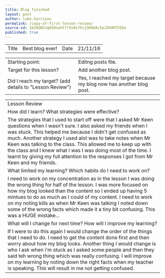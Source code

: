 ```yaml
---
title: Blog finished
layout: post
author: luke.harrison
permalink: /copy-of-first-lesson-review/
source-id: 1b20GBhJq6X9nwVt7r5v0iYhcjGKHUAcSeJZH4RTX5Ew
published: true
---
```

<table>
  <tr>
    <td>Title</td>
    <td>Best blog ever!</td>
    <td>Date</td>
    <td>21/11/16</td>
  </tr>
</table>


<table>
  <tr>
    <td>Starting point:</td>
    <td> Editng posts file.</td>
  </tr>
  <tr>
    <td>Target for this lesson?</td>
    <td>Add another blog post.</td>
  </tr>
  <tr>
    <td>Did I reach my target? 
(add details to "Lesson Review")</td>
    <td>Yes, I reached my target because my blog now has another blog post.
  </tr>
</table>


<table>
  <tr>
    <td>Lesson Review</td>
  </tr>
  <tr>
    <td>How did I learn? What strategies were effective? </td>
  </tr>
  <tr>
    <td>The strategies that I used to start off were that I asked Mr Keen questions when I wasn't sure. I also asked my friends when I was stuck. This helped me because I didn't get confused as much. Another strategy I used alot was to take notes when Mr Keen was talking to the class. This allowed me to keep up with the class and I knew what I was I was doing most of the time. I learnt by giving my full attention to the responses I got from Mr Keen and my friends.</td>
  </tr>
  <tr>
    <td>What limited my learning? Which habits do I need to work on? </td>
  </tr>
  <tr>
    <td>I need to work on my concentration as in the lesson I was doing the wrong thing for half of the lesson. I was more focused on how my blog looked than the content so I ended up having 5 mintues to do as much as I could of my content. I need to work on my noting kills as when Mr Keen was talking I noted down some of the wrong facts which made it a tiny bit confusing. This was a HUGE mistake...
</td>
  </tr>
  <tr>
    <td>What will I change for next time? How will I improve my learning?</td>
  </tr>
  <tr>
    <td>If I were to do this again I would change the order of the things that I need to do. I need to get the content done first and then worry about how my blog looks. Another thing I would change is who I ask when i'm stuck as I asked some people and then they said teh wrong thing which was really confusing. I will improve on my learning by noting down the right facts when my teacher is speaking. This will result in me not getting confused.  

</td>
  </tr>
</table>

